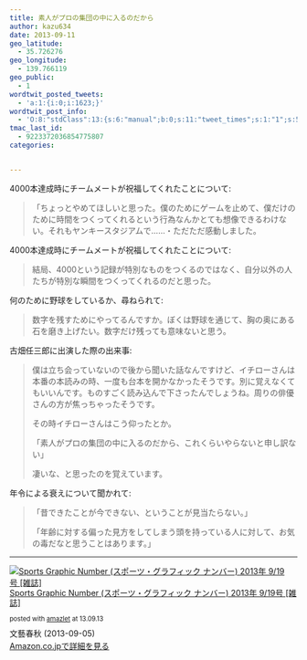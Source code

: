 ```yaml
---
title: 素人がプロの集団の中に入るのだから
author: kazu634
date: 2013-09-11
geo_latitude:
  - 35.726276
geo_longitude:
  - 139.766119
geo_public:
  - 1
wordtwit_posted_tweets:
  - 'a:1:{i:0;i:1623;}'
wordtwit_post_info:
  - 'O:8:"stdClass":13:{s:6:"manual";b:0;s:11:"tweet_times";s:1:"1";s:5:"delay";s:1:"0";s:7:"enabled";s:1:"1";s:10:"separation";i:60;s:7:"version";s:3:"3.0";s:14:"tweet_template";b:0;s:6:"status";i:2;s:6:"result";a:0:{}s:13:"tweet_counter";i:2;s:13:"tweet_log_ids";a:1:{i:0;i:1623;}s:9:"hash_tags";a:0:{}s:8:"accounts";a:1:{i:0;s:7:"kazu634";}}'
tmac_last_id:
  - 9223372036854775807
categories:


---
```

4000本達成時にチームメートが祝福してくれたことについて:

> 「ちょっとやめてほしいと思った。僕のためにゲームを止めて、僕だけのために時間をつくってくれるという行為なんかとても想像できるわけない。それもヤンキースタジアムで……・ただただ感動しました。

4000本達成時にチームメートが祝福してくれたことについて:

> 結局、4000という記録が特別なものをつくるのではなく、自分以外の人たちが特別な瞬間をつくってくれるのだと思った。

何のために野球をしているか、尋ねられて:

> 数字を残すためにやってるんですか。ぼくは野球を通じて、胸の奥にある石を磨き上げたい。数字だけ残っても意味ないと思う。

古畑任三郎に出演した際の出来事:

> 僕は立ち会っていないので後から聞いた話なんですけど、イチローさんは本番の本読みの時、一度も台本を開かなかったそうです。別に覚えなくてもいいんです。ものすごく読み込んで下さったんでしょうね。周りの俳優さんの方が焦っちゃったそうです。
> 
> その時イチローさんはこう仰ったとか。
> 
> 「素人がプロの集団の中に入るのだから、これくらいやらないと申し訳ない」
> 
> 凄いな、と思ったのを覚えています。

年令による衰えについて聞かれて:

> 「昔できたことが今できない、ということが見当たらない。」
> 
> 「年齢に対する偏った見方をしてしまう頭を持っている人に対して、お気の毒だなと思うことはあります。」

* * *

<div class="amazlet-box" style="margin-bottom: 0px;">
<div class="amazlet-image" style="float: left; margin: 0px 12px 1px 0px;">
<a href="https://www.amazon.co.jp/exec/obidos/ASIN/B00ENMGQQI/simsnes-22/ref=nosim/" onclick="__gaTracker('send', 'event', 'outbound-article', 'https://www.amazon.co.jp/exec/obidos/ASIN/B00ENMGQQI/simsnes-22/ref=nosim/', '');" target="_blank" name="amazletlink"><img style="border: none;" alt="Sports Graphic Number (スポーツ・グラフィック ナンバー) 2013年 9/19号 [雑誌]" src="https://images-na.ssl-images-amazon.com/images/I/51EO2zDMhfL._SL160_.jpg" /></a>
</div>
  
<div class="amazlet-info" style="line-height: 120%; margin-bottom: 10px;">
<div class="amazlet-name" style="margin-bottom: 10px; line-height: 120%;">
<p>
<a href="https://www.amazon.co.jp/exec/obidos/ASIN/B00ENMGQQI/simsnes-22/ref=nosim/" onclick="__gaTracker('send', 'event', 'outbound-article', 'https://www.amazon.co.jp/exec/obidos/ASIN/B00ENMGQQI/simsnes-22/ref=nosim/', 'Sports Graphic Number (スポーツ・グラフィック ナンバー) 2013年 9/19号 [雑誌]');" target="_blank" name="amazletlink">Sports Graphic Number (スポーツ・グラフィック ナンバー) 2013年 9/19号 [雑誌]</a>
</p>
      
<div class="amazlet-powered-date" style="font-size: 80%; margin-top: 5px; line-height: 120%;">
        posted with <a href="http://www.amazlet.com/" onclick="__gaTracker('send', 'event', 'outbound-article', 'http://www.amazlet.com/', 'amazlet');" title="amazlet"  target="_blank">amazlet</a> at 13.09.13
</div>
</div>
    
<div class="amazlet-detail">
      文藝春秋 (2013-09-05)
</div>
    
<div class="amazlet-sub-info" style="float: left;">
<div class="amazlet-link" style="margin-top: 5px;">
<a href="https://www.amazon.co.jp/exec/obidos/ASIN/B00ENMGQQI/simsnes-22/ref=nosim/" onclick="__gaTracker('send', 'event', 'outbound-article', 'https://www.amazon.co.jp/exec/obidos/ASIN/B00ENMGQQI/simsnes-22/ref=nosim/', 'Amazon.co.jpで詳細を見る');" target="_blank" name="amazletlink">Amazon.co.jpで詳細を見る</a>
</div>
</div>
</div>
  
<div class="amazlet-footer" style="clear: left;">
</div>
</div>
